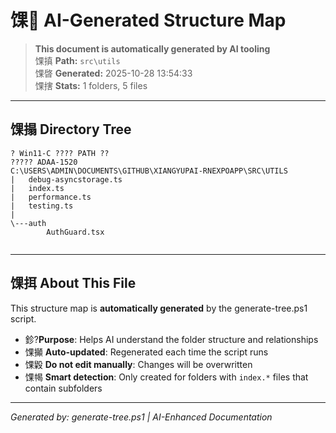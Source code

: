 ﻿# 馃 AI-Generated Structure Map

> **This document is automatically generated by AI tooling**  
> 馃搷 **Path:** `src\utils`  
> 馃晵 **Generated:** 2025-10-28 13:54:33  
> 馃搳 **Stats:** 1 folders, 5 files

---

## 馃搨 Directory Tree

```
? Win11-C ???? PATH ??
????? ADAA-1520
C:\USERS\ADMIN\DOCUMENTS\GITHUB\XIANGYUPAI-RNEXPOAPP\SRC\UTILS
|   debug-asyncstorage.ts
|   index.ts
|   performance.ts
|   testing.ts
|   
\---auth
        AuthGuard.tsx
        

```

---

## 馃挕 About This File

This structure map is **automatically generated** by the generate-tree.ps1 script.

- 鉁?**Purpose**: Helps AI understand the folder structure and relationships
- 馃攧 **Auto-updated**: Regenerated each time the script runs
- 馃毇 **Do not edit manually**: Changes will be overwritten
- 馃幆 **Smart detection**: Only created for folders with `index.*` files that contain subfolders

---

*Generated by: generate-tree.ps1 | AI-Enhanced Documentation*
